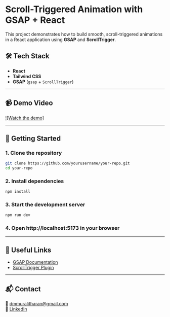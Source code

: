 # Scroll-Triggered Animation with GSAP + React

This project demonstrates how to build smooth, scroll-triggered animations in a React application using **GSAP** and **ScrollTrigger**.

## 🛠 Tech Stack

- **React**
- **Tailwind CSS**
- **GSAP** (`gsap` + `ScrollTrigger`)

---

## 📹 Demo Video

<!-- <video width="800" controls>
  <source src="./demo.mp4" type="video/mp4">
  ⚠️ Your browser does not support the video tag.
</video> -->
[![Watch the demo]](https://github.com/dmmuralitharan/react_gsap_layout_design_practice/raw/main/demo.mp4)

---

## 🔧 Getting Started

### 1. Clone the repository

```bash
git clone https://github.com/yourusername/your-repo.git
cd your-repo
```

### 2. Install dependencies

```bash
npm install
```

### 3. Start the development server
```bash
npm run dev
```

### 4. Open http://localhost:5173 in your browser

---
## 📎 Useful Links

- [GSAP Documentation](https://greensock.com/docs/)
- [ScrollTrigger Plugin](https://greensock.com/scrolltrigger/)

---

## 📬 Contact

📧 dmmuralitharan@gmail.com  
🔗 [LinkedIn](https://www.linkedin.com/in/dmmuralitharan)